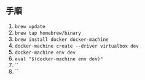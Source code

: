 ## 手順

1. `brew update`
1. `brew tap homebrew/binary`
1. `brew install docker docker-machine`
1. `docker-machine create --driver virtualbox dev`
1. `docker-machine env dev`
1. `eval "$(docker-machine env dev)"`
1. ``
1. ``

